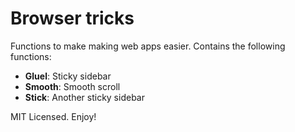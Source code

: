 # Browser tricks

Functions to make making web apps easier. Contains the following functions:

* **Gluel**: Sticky sidebar
* **Smooth**: Smooth scroll
* **Stick**: Another sticky sidebar

MIT Licensed. Enjoy!
